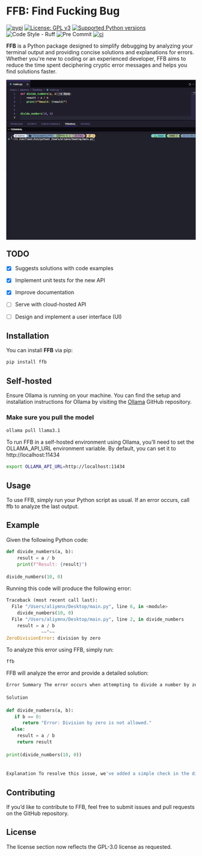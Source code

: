 # FFB: Find Fucking Bug
[![pypi](https://img.shields.io/pypi/v/ffb.svg?style=for-the-badge)](https://pypi.python.org/pypi/ffb)
[![License: GPL v3](https://img.shields.io/badge/License-GPLv3-blue.svg?style=for-the-badge)](https://www.gnu.org/licenses/gpl-3.0)
<a href="https://pypi.org/project/ffb" target="_blank">
    <img src="https://img.shields.io/pypi/pyversions/ffb.svg?style=for-the-badge" alt="Supported Python versions">
</a>
![Code Style - Ruff](https://img.shields.io/badge/code%20style-ruff-30173D.svg?style=for-the-badge)
![Pre Commit](https://img.shields.io/badge/pre--commit-enabled-brightgreen?logo=pre-commit&logoColor=white&style=for-the-badge)
[![ci](https://github.com/find-fucking-bug/ffb/workflows/CI/badge.svg?style=for-the-badge)](https://github.com/find-fucking-bug/ffb/actions?query=workflow:CI)

**FFB** is a Python package designed to simplify debugging by analyzing your terminal output and providing concise solutions and explanations for errors. Whether you're new to coding or an experienced developer, FFB aims to reduce the time spent deciphering cryptic error messages and helps you find solutions faster.

</hr>
<img align="left" style="margin-bottom:5%"  src="https://github.com/find-fucking-bug/ffb/blob/main/images/ffb-terminal-demo.gif?raw=true">
</hr>


## TODO

- [x] Suggests solutions with code examples
- [x] Implement unit tests for the new API
- [x] Improve documentation
- [ ] Serve with cloud-hosted API
- [ ] Design and implement a user interface (UI)


## Installation

You can install **FFB** via pip:

```bash
pip install ffb
```

## Self-hosted


Ensure Ollama is running on your machine. You can find the setup and installation instructions for Ollama by visiting the [Ollama](https://ollama.com/) GitHub repository.


### Make sure you pull the model
```bash
ollama pull llama3.1
```
To run FFB in a self-hosted environment using Ollama, you’ll need to set the OLLAMA_API_URL environment variable. By default, you can set it to http://localhost:11434

```bash
export OLLAMA_API_URL=http://localhost:11434
```

## Usage

To use FFB, simply run your Python script as usual. If an error occurs, call ffb to analyze the last output.

## Example
Given the following Python code:

```python
def divide_numbers(a, b):
    result = a / b
    print(f"Result: {result}")

divide_numbers(10, 0)
```

Running this code will produce the following error:

```python
Traceback (most recent call last):
  File "/Users/aliymnx/Desktop/main.py", line 6, in <module>
    divide_numbers(10, 0)
  File "/Users/aliymnx/Desktop/main.py", line 2, in divide_numbers
    result = a / b
             ~~^~~
ZeroDivisionError: division by zero
```

To analyze this error using FFB, simply run:

```bash
ffb
```

FFB will analyze the error and provide a detailed solution:

```python
Error Summary The error occurs when attempting to divide a number by zero, which is undefined.

Solution

def divide_numbers(a, b):
   if b == 0:
      return "Error: Division by zero is not allowed."
  else:
    result = a / b
    return result

print(divide_numbers(10, 0))


Explanation To resolve this issue, we've added a simple check in the divide_numbers function to ensure that the divisor (b) is not zero. If it is zero, the function returns an error message instead of attempting the division, thus preventing the ZeroDivisionError.
```


## Contributing

If you’d like to contribute to FFB, feel free to submit issues and pull requests on the GitHub repository.

## License
The license section now reflects the GPL-3.0 license as requested.
